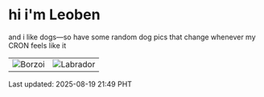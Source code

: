 # hi i'm Leoben

and i like dogs—so have some random dog pics that change whenever my CRON feels like it

|  |  |
|--------|----------|
| ![Borzoi](https://random-dog-vercel.vercel.app/api/random-borzoi?v=1755611385) | ![Labrador](https://random-dog-vercel.vercel.app/api/random-labrador?v=1755611385) |

Last updated: 2025-08-19 21:49 PHT
